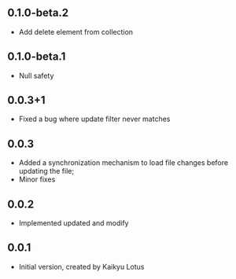 ## 0.1.0-beta.2

- Add delete element from collection

## 0.1.0-beta.1

- Null safety

## 0.0.3+1

- Fixed a bug where update filter never matches

## 0.0.3

- Added a synchronization mechanism to load file changes before updating the file;
- Minor fixes

## 0.0.2

- Implemented updated and modify

## 0.0.1

- Initial version, created by Kaikyu Lotus
